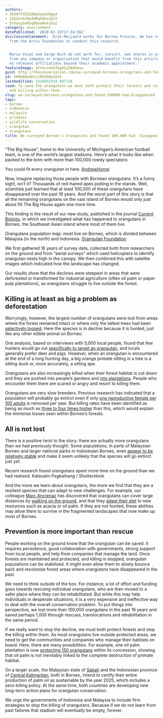 ```yaml
---
authors:
- 3659TYYEZGA8gGywUa8gg4
- 1d2G2nhZ9U4UMqS8UsSGiY
- 5YVasybnRSq8OoaMe4iUuI
category: environment
datePublished: '2018-02-15T17:34:56Z'
disclosureStatement: 'Erik Meijaard works for Borneo Futures. He has received funding
  from the Arcus Foundation to conduct this research.


  Maria Voigt and Serge Wich do not work for, consult, own shares in or receive funding
  from any company or organisation that would benefit from this article, and has disclosed
  no relevant affiliations beyond their academic appointment.'
featureImage: 4tYncs4ot2kg0IySAUGmuu
guid: http://theconversation.com/we-surveyed-borneos-orangutans-and-found-100-000-had-disappeared-91944
id: 58Hm68yAKcCcMUS60wC824
lastmodified: 1524652334.407718
lead: To save the orangutans we must both protect their forests and stop any hunting
  and killing within them.
slug: we-surveyed-borneos-orangutans-and-found-100000-had-disappeared
tags:
- borneo
- indonesia
- malaysia
- primates
- wildlife conservation
- orangutan
- orangutans
title: We surveyed Borneo's orangutans and found 100,000 had 'disappeared'
---
```

“The Big House”, home to the University of Michigan’s American football team, is one of the world’s largest stadiums. Here’s what it looks like when packed to the brim with more than 100,000 rowdy spectators:

You could fit every orangutan in here. [AndrewHorne](https://commons.wikimedia.org/wiki/File:Michigan_Stadium_2011.jpg)

Now, imagine replacing those people with Bornean orangutans. It’s a funny sight, isn’t it? Thousands of red-haired apes jostling in the stands. Well, scientists just learned that at least 100,000 of these orangutans have disappeared over the past 16 years. And the worst part of this story is that all the remaining orangutans on the vast island of Borneo would only just about fill The Big House again one more time.

This finding is the result of our new study, published in the journal [Current Biology](http://dx.doi.org/10.1016/j.cub.2018.01.053), in which we investigated what has happened to orangutans in Borneo, the Southeast Asian island where most of them live. 

[](https://images.theconversation.com/files/206567/original/file-20180215-131038-dhyywz.jpg?ixlib=rb-1.1.0&q=45&auto=format&w=1000&fit=clip) Orangutans population map: most live on Borneo, which is divided between Malaysia (in the north) and Indonesia. [Orangutan Foundation](http://www.orangutan.org.uk/about-orangutans/habitat)

We first gathered 16 years of survey data, collected both from researchers on the ground and from “aerial surveys” which used helicopters to identify orangutan nests high in the canopy. We then combined this with satellite images which indicated how the landscape has changed. 

Our results show that the declines were steepest in areas that were deforested or transformed for industrial agriculture (often oil palm or paper pulp plantations), as orangutans struggle to live outside the forest. 

## Killing is at least as big a problem as deforestation

Worryingly, however, the largest number of orangutans were lost from areas where the forest remained intact or where only the tallest trees had been [selectively logged](https://forestsnews.cifor.org/22924/how-selective-logging-could-help-protect-indonesias-forests?fnl=en). Here the species is in decline because it is hunted, just like any other edible animal on Borneo. 

One analysis, based on interviews with 5,000 local people, found that few hunters would go out [specifically to target an orangutan](http://journals.plos.org/plosone/article?id=10.1371/journal.pone.0075373), and locals generally prefer deer and pigs. However, when an orangutan is encountered at the end of a long hunting day, a big orange primate sitting in a tree is a sitting duck or, more accurately, a sitting ape. 

> [](https://twitter.com/BastilleGlobal/status/960815359082115073)

Orangutans are also increasingly killed when their forest habitat is cut down and they are pushed into people’s gardens and [into plantations](http://metro.co.uk/2018/02/02/orangutan-shot-17-times-decapitated-two-men-claim-self-defence-7281060/). People who encounter them there are scared or angry and resort to killing them.

Orangutans are very slow breeders. Previous research has indicated that a population will probably go extinct even if only [one reproductive female per 100 adults](http://www.oxfordscholarship.com/view/10.1093/acprof:oso/9780199213276.001.0001/acprof-9780199213276-chapter-22) is removed per year. But killing rates have been identified as being as much as [three to four times higher](http://journals.plos.org/plosone/article?id=10.1371/journal.pone.0027491) than this, which would explain the immense losses seen within Borneo’s forests. 

## All is not lost

There is a positive twist to the story: there are actually more orangutans than we had previously thought. Some populations, in parts of Malaysian Borneo and larger national parks in Indonesian Borneo, even [appear to be relatively stable](http://www.greeners.co/berita/report-reveals-71820-orangutans-left-in-the-islands-of-sumatra-and-kalimantan/) and make it seem unlikely that the species will go extinct just yet. 

[](https://images.theconversation.com/files/206574/original/file-20180215-131029-rjt9ww.jpg?ixlib=rb-1.1.0&q=45&auto=format&w=1000&fit=clip) Recent research found orangutans spent more time on the ground than we had realised. Katesalin Pagkaihang / Shutterstock

And the more we learn about orangutans, the more we find that they are a resilient species that can adapt to new challenges. For example, our colleague [Marc Ancrenaz](http://www.hutan.org.my/about/) has discovered that orangutans can cover large distances by [walking on the ground](https://www.nature.com/articles/srep04024), and that they [adapt their diet](https://www.cambridge.org/core/journals/oryx/article/of-pongo-palms-and-perceptions-a-multidisciplinary-assessment-of-bornean-orang-utans-pongo-pygmaeus-in-an-oil-palm-context/EAB43948746DC794FC573596E5036135) to new resources such as acacia or oil palm. If they are not hunted, these abilities may allow them to survive in the fragmented landscapes that now make up most of Borneo.

## Prevention is more important than rescue

People working on the ground know that the orangutan can be saved. It requires persistence, good collaboration with governments, strong support from local people, and help from companies that manage the land. Once forests are maintained and protected, and killing is stopped, orangutan populations can be stabilised. It might even allow them to slowly bounce back and recolonise forest areas where orangutans have disappeared in the past.

We need to think outside of the box. For instance, a lot of effort and funding goes towards rescuing individual orangutans, who are then moved to a safer place where they can be rehabilitated. But while this may help individuals in desperate situations, it is a very expensive and ineffective way to deal with the overall conservation problem. To put things into perspective, we lost more than 100,000 orangutans in the past 16 years and saved perhaps 1,000 through rescues, translocations and rehabilitation in the same period. 

If we really want to stop the decline, we must both protect forests and stop the killing within them. As most orangutans live outside protected areas, we need to get the communities and companies who manage their habitats on board. Here, there are many possibilities. For example, one oil palm plantation is now [protecting 150 orangutans](http://www.sciencepublishinggroup.com/journal/paperinfo?journalid=207&doi=10.11648/j.ijnrem.20160104.15) within its concession, showing that oil palm is not inevitably linked to the complete destruction of primate habitat. 

On a larger scale, the Malaysian state of [Sabah](https://www.borneotoday.net/sabah-ready-to-trail-blaze-the-world-on-certified-sustainable-palm-oil/) and the Indonesian province of [Central Kalimantan](https://www.rspo.org/news-and-events/news/rspocertified-palm-oil-could-become-the-norm-in-sabah-kalimantan), both in Borneo, intend to certify their entire production of palm oil as sustainable by the year 2025, which includes a zero-killing policy. At the same time, both countries are developing new long-term action plans for orangutan conservation. 

We urge the governments of Indonesia and Malaysia to include firm strategies to stop the killing of orangutans. Because if we do not learn from past failures that stadium will eventually be empty, forever.